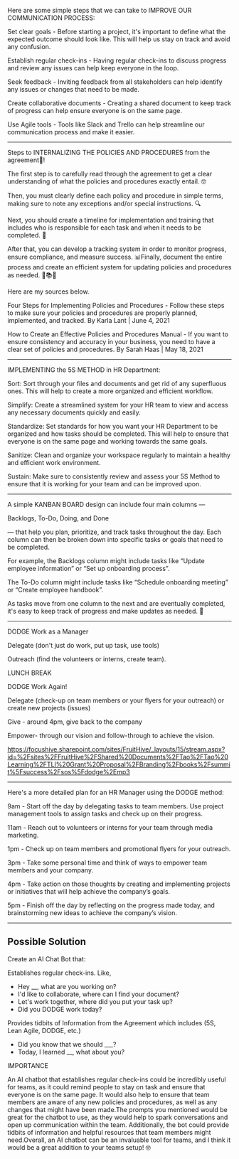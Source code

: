 
Here are some simple steps that we can take to IMPROVE OUR COMMUNICATION PROCESS:

Set clear goals - Before starting a project, it's important to define what the expected outcome should look like. This will help us stay on track and avoid any confusion.

Establish regular check-ins - Having regular check-ins to discuss progress and review any issues can help keep everyone in the loop.

Seek feedback - Inviting feedback from all stakeholders can help identify any issues or changes that need to be made.

Create collaborative documents - Creating a shared document to keep track of progress can help ensure everyone is on the same page.

Use Agile tools - Tools like Slack and Trello can help streamline our communication process and make it easier.

---

Steps to INTERNALIZING THE POLICIES AND PROCEDURES from the agreement📜!

The first step is to carefully read through the agreement to get a clear understanding of what the policies and procedures exactly entail. 🤓

Then, you must clearly define each policy and procedure in simple terms, making sure to note any exceptions and/or special instructions. 🔍

Next, you should create a timeline for implementation and training that includes who is responsible for each task and when it needs to be completed. 📅

After that, you can develop a tracking system in order to monitor progress, ensure compliance, and measure success. 📊Finally, document the entire process and create an efficient system for updating policies and procedures as needed. 📜📚🤓


Here are my sources below.

Four Steps for Implementing Policies and Procedures - Follow these steps to make sure your policies and procedures are properly planned, implemented, and tracked. By Karla Lant | June 4, 2021

How to Create an Effective Policies and Procedures Manual - If you want to ensure consistency and accuracy in your business, you need to have a clear set of policies and procedures. By Sarah Haas | May 18, 2021


---

IMPLEMENTING the 5S METHOD in HR Department:

Sort: Sort through your files and documents and get rid of any superfluous ones. This will help to create a more organized and efficient workflow.

Simplify: Create a streamlined system for your HR team to view and access any necessary documents quickly and easily.

Standardize: Set standards for how you want your HR Department to be organized and how tasks should be completed. This will help to ensure that everyone is on the same page and working towards the same goals.

Sanitize: Clean and organize your workspace regularly to maintain a healthy and efficient work environment.

Sustain: Make sure to consistently review and assess your 5S Method to ensure that it is working for your team and can be improved upon.

---

A simple KANBAN BOARD design can include four main columns — 

Backlogs, 
To-Do, 
Doing, and 
Done 

— that help you plan, prioritize, and track tasks throughout the day. Each column can then be broken down into specific tasks or goals that need to be completed. 

For example, the Backlogs column might include tasks like “Update employee information” or “Set up onboarding process”. 

The To-Do column might include tasks like “Schedule onboarding meeting” or  “Create employee handbook”. 

As tasks move from one column to the next and are eventually completed, it's easy to keep track of progress and make updates as needed. 🔢

---

DODGE Work as a Manager

Delegate (don't just do work, put up task, use tools)

Outreach (find the volunteers or interns, create team).

LUNCH BREAK

DODGE Work Again!

Delegate (check-up on team members or your flyers for your outreach) or create new projects (issues)

Give - around 4pm, give back to the company

Empower- through our vision and follow-through to achieve the vision.

https://focushive.sharepoint.com/sites/FruitHive/_layouts/15/stream.aspx?id=%2Fsites%2FFruitHive%2FShared%20Documents%2FTao%2FTao%20Learning%2FTLI%20Grant%20Proposal%2FBranding%2Fbooks%2Fsummit%5Fsuccess%2Fsos%5Fdodge%2Emp3

---

Here's a more detailed plan for an HR Manager using the DODGE method:

9am - Start off the day by delegating tasks to team members. Use project management tools to assign tasks and check up on their progress.

11am - Reach out to volunteers or interns for your team through media marketing. 

1pm - Check up on team members and promotional flyers for your outreach. 

3pm - Take some personal time and think of ways to empower team members and your company. 

4pm - Take action on those thoughts by creating and implementing projects or initiatives that will help achieve the company’s goals. 

5pm - Finish off the day by reflecting on the progress made today, and brainstorming new ideas to achieve the company’s vision.

---

## Possible Solution

Create an AI Chat Bot that:

Establishes regular check-ins. Like,

- Hey __, what are you working on?
- I'd like to collaborate, where can I find your document?
- Let's work together, where did you put your task up?
- Did you DODGE work today?


Provides tidbits of Information from the Agreement which includes (5S, Lean Agile, DODGE, etc.)

- Did you know that we should ___? 
- Today, I learned __, what about you?


IMPORTANCE

An AI chatbot that establishes regular check-ins could be incredibly useful for teams, as it could remind people to stay on task and ensure that everyone is on the same page. It would also help to ensure that team members are aware of any new policies and procedures, as well as any changes that might have been made.The prompts you mentioned would be great for the chatbot to use, as they would help to spark conversations and open up communication within the team. Additionally, the bot could provide tidbits of information and helpful resources that team members might need.Overall, an AI chatbot can be an invaluable tool for teams, and I think it would be a great addition to your teams setup! 🤓

